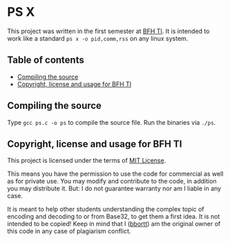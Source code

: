 # PS X

This project was written in the first semester at [BFH TI](https://www.ti.bfh.ch/). It is intended to work like a standard `ps x -o pid,comm,rss` on any linux system.

## Table of contents

* [Compiling the source](#compiling-the-source)
* [Copyright, license and usage for BFH TI](#copyright-license-and-usage-for-bfh-ti)

## Compiling the source

Type `gcc ps.c -o ps` to compile the source file. Run the binaries via `./ps`.

## Copyright, license and usage for BFH TI

This project is licensed under the terms of [MIT License](https://github.com/bbortt/c-ps-x-o-pid-comm-rss/blob/master/LICENSE).

This means you have the permission to use the code for commercial as well as for private use. You may modify and contribute to the code, in addition you may distribute it. But: I do not guarantee warranty nor am I liable in any case.

It is meant to help other students understanding the complex topic of encoding and decoding to or from Base32, to get them a first idea. It is not intended to be copied! Keep in mind that I ([bbortt](https://github.com/bbortt)) am the original owner of this code in any case of plagiarism conflict.
